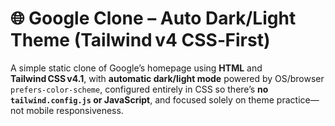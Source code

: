 # 🌐 Google Clone – Auto Dark/Light Theme (Tailwind v4 CSS‑First)

A simple static clone of Google’s homepage using **HTML** and **Tailwind CSS v4.1**, with **automatic dark/light mode** powered by OS/browser `prefers-color-scheme`, configured entirely in CSS so there’s **no `tailwind.config.js` or JavaScript**, and focused solely on theme practice—not mobile responsiveness.